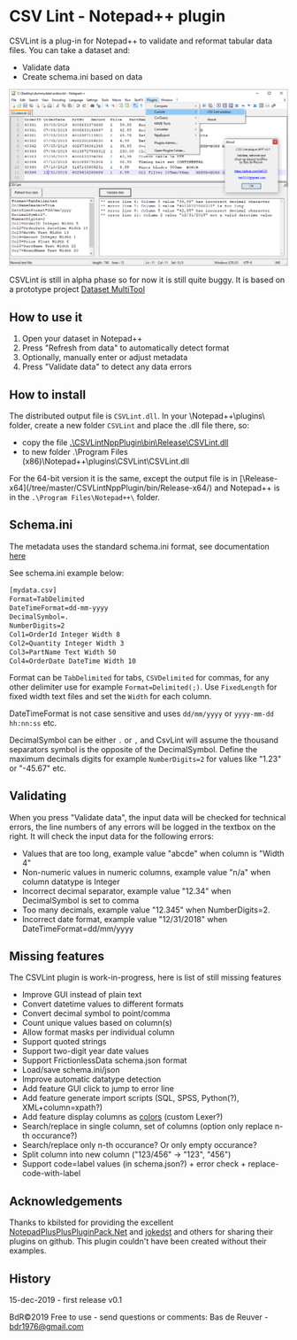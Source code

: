 CSV Lint - Notepad++ plugin
===========================

CSVLint is a plug-in for Notepad++ to validate and reformat tabular data files.
You can take a dataset and:

* Validate data
* Create schema.ini based on data

![preview screenshot](/csvlint_preview.png?raw=true "CSVLint plug-in preview")

CSVLint is still in alpha phase so for now it is still quite buggy.
It is based on a prototype project [Dataset MultiTool](https://github.com/BdR76/datasetmultitool)

How to use it
-------------

1. Open your dataset in Notepad++
2. Press "Refresh from data" to automatically detect format
3. Optionally, manually enter or adjust metadata
4. Press "Validate data" to detect any data errors

How to install
--------------
The distributed output file is `CSVLint.dll`. In your \Notepad++\plugins\ folder,
create a new folder `CSVLint` and place the .dll file there, so:

* copy the file [.\CSVLintNppPlugin\bin\Release\CSVLint.dll](/CSVLintNppPlugin/bin/Release/)
* to new folder .\Program Files (x86)\Notepad++\plugins\CSVLint\CSVLint.dll

For the 64-bit version it is the same, except the output file is in
[\Release-x64\](/tree/master/CSVLintNppPlugin/bin/Release-x64/) and Notepad++ is
in the `.\Program Files\Notepad++\` folder.

Schema.ini
----------
The metadata uses the standard schema.ini format, see documentation
[here](https://docs.microsoft.com/en-us/sql/odbc/microsoft/schema-ini-file-text-file-driver?view=sql-server-ver15)

See schema.ini example below:

	[mydata.csv]
	Format=TabDelimited
	DateTimeFormat=dd-mm-yyyy
	DecimalSymbol=.
	NumberDigits=2
	Col1=OrderId Integer Width 8
	Col2=Quantity Integer Width 3
	Col3=PartName Text Width 50
	Col4=OrderDate DateTime Width 10

Format can be `TabDelimited` for tabs, `CSVDelimited` for commas, for any other
delimiter use for example `Format=Delimited(;)`. Use `FixedLength` for fixed
width text files and set the `Width` for each column.

DateTimeFormat is not case sensitive and uses `dd/mm/yyyy` or `yyyy-mm-dd hh:nn:ss` etc.

DecimalSymbol can be either `.` or `,` and CsvLint will assume the thousand
separators symbol is the opposite of the DecimalSymbol. Define the maximum
decimals digits for example `NumberDigits=2` for values like "1.23" or "-45.67" etc.

Validating 
----------
When you press "Validate data", the input data will be checked for technical errors,
the line numbers of any errors will be logged in the textbox on the right.
It will check the input data for the following errors:

* Values that are too long, example value "abcde" when column is "Width 4"
* Non-numeric values in numeric columns, example value "n/a" when column datatype is Integer
* Incorrect decimal separator, example value "12.34" when DecimalSymbol is set to comma
* Too many decimals, example value "12.345" when NumberDigits=2.
* Incorrect date format, example value "12/31/2018" when DateTimeFormat=dd/mm/yyyy

Missing features
----------------
The CSVLint plugin is work-in-progress, here is list of still missing features

* Improve GUI instead of plain text
* Convert datetime values to different formats
* Convert decimal symbol to point/comma
* Count unique values based on column(s)
* Allow format masks per individual column
* Support quoted strings
* Support two-digit year date values
* Support FrictionlessData schema.json format
* Load/save schema.ini/json
* Improve automatic datatype detection
* Add feature GUI click to jump to error line
* Add feature generate import scripts (SQL, SPSS, Python(?), XML+column=xpath?)
* Add feature display columns as [colors](https://community.notepad-plus-plus.org/topic/13921/setting-text-color-via-a-net-plugin) (custom Lexer?)
* Search/replace in single column, set of columns (option only replace n-th occurance?)
* Search/replace only n-th occurance? Or only empty occurance?
* Split column into new column ("123/456" -> "123", "456")
* Support code=label values (in schema.json?) + error check + replace-code-with-label

Acknowledgements
----------------
Thanks to kbilsted for providing the excellent
[NotepadPlusPlusPluginPack.Net](https://github.com/kbilsted/NotepadPlusPlusPluginPack.Net)
and [jokedst](https://github.com/jokedst/CsvQuery) and others for sharing their
plugins on github. This plugin couldn't have been created without their examples.

History
-------
15-dec-2019 - first release v0.1

BdR©2019 Free to use - send questions or comments: Bas de Reuver - bdr1976@gmail.com

